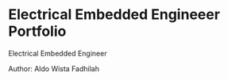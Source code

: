 # Electrical Embedded Engineeer Portfolio
Electrical Embedded Engineer

Author: Aldo Wista Fadhilah
